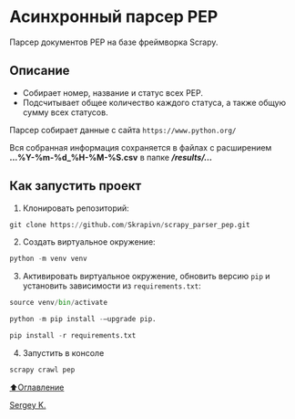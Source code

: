 # Асинхронный парсер PEP

Парсер документов PEP на базе фреймворка Scrapy.

## Описание

- Собирает номер, название и статус всех PEP.
- Подсчитывает общее количество каждого статуса, а также общую сумму всех статусов.

Парсер собирает данные с сайта ```https://www.python.org/```

Вся собранная информация сохраняется в файлах с расширением **...%Y-%m-%d_%H-%M-%S.csv** в папке ***/results/...***

## Как запустить проект

1. Клонировать репозиторий:

```python
git clone https://github.com/Skrapivn/scrapy_parser_pep.git
```

2. Создать виртуальное окружение:

```python
python -m venv venv
```

3. Активировать виртуальное окружение, обновить версию ```pip``` и установить зависимости из ```requirements.txt```:

```python
source venv/bin/activate
```

```python
python -m pip install -–upgrade pip.
```

```python
pip install -r requirements.txt
```

4. Запустить  в консоле

```python
scrapy crawl pep
```

[⬆Оглавление](#оглавление)

[Sergey K.](https://github.com/skrapivn/)
